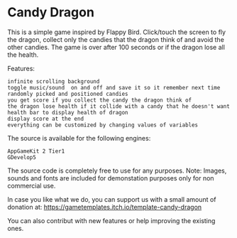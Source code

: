 # Candy Dragon

This is a simple game inspired by Flappy Bird. Click/touch the screen to fly the dragon, collect only the candies that the dragon think of and avoid the other candies.  The game is over after 100 seconds or if the dragon lose all the health.

Features:

    infinite scrolling background
    toggle music/sound  on and off and save it so it remember next time
    randomly picked and positioned candies
    you get score if you collect the candy the dragon think of
    the dragon lose health if it collide with a candy that he doesn't want
    health bar to display health of dragon
    display score at the end
    everything can be customized by changing values of variables

The source is available for the following engines:

    AppGameKit 2 Tier1
    GDevelop5
    
The source code is completely free to use for any purposes. Note: Images, sounds and fonts are included for demonstation purposes only for non commercial use.

In case you like what we do, you can support us with a small amount of donation at: https://gametemplates.itch.io/template-candy-dragon

You can also contribut with new features or help improving the existing ones.
